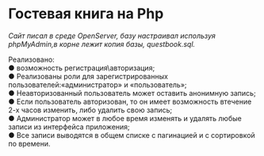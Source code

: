 # Гостевая книга на Php

*Сайт писал в среде OpenServer, базу настраивал используя phpMyAdmin,в корне лежит копия базы, questbook.sql.*

Реализовано:  
● возможность регистрация\авторизация;  
● Реализованы роли для зарегистрированных пользователей:«администратор» и «пользователь»;  
● Неавторизованный пользователь может оставить анонимную запись;  
● Если пользователь авторизован, то он имеет возможность втечение 2-х часов изменить, либо удалить свою запись;  
● Администратор может в любое время изменять и удалять любые записи из интерфейса приложения;  
● Все записи выводятся в общем списке с пагинацией и с сортировкой по времени.  

